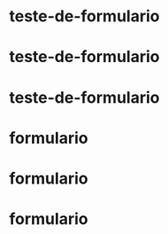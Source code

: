 # teste-de-formulario
# teste-de-formulario
# teste-de-formulario
# formulario
# formulario
# formulario
